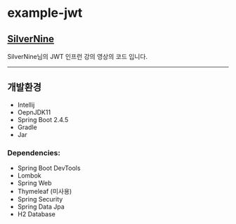 # example-jwt

## [SilverNine](https://www.inflearn.com/course/%EC%8A%A4%ED%94%84%EB%A7%81%EB%B6%80%ED%8A%B8-jwt)

SilverNine님의 JWT 인프런 강의 영상의 코드 입니다.

- - -
## 개발환경   
- Intellij   
- OepnJDK11   
- Spring Boot 2.4.5  
- Gradle   
- Jar
### Dependencies:
- Spring Boot DevTools
- Lombok
- Spring Web
- Thymeleaf (미사용)
- Spring Security
- Spring Data Jpa
- H2 Database
